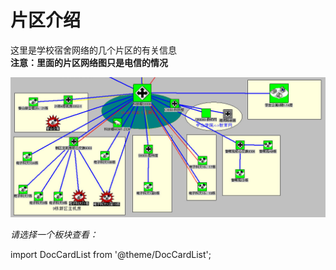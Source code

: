 # 片区介绍
这里是学校宿舍网络的几个片区的有关信息  
**注意：里面的片区网络图只是电信的情况**

![图片](/img/wiki/网络结构/电科大.PNG)

*请选择一个板块查看：*


import DocCardList from '@theme/DocCardList';

<DocCardList  className="docs-card" />
